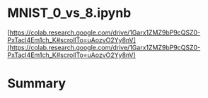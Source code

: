 # MNIST_0_vs_8.ipynb

[https://colab.research.google.com/drive/1Garx1ZMZ9bP9cQSZ0-PxTacI4Em1ch_K#scrollTo=uAozvO2Yy8nV](https://colab.research.google.com/drive/1Garx1ZMZ9bP9cQSZ0-PxTacI4Em1ch_K#scrollTo=uAozvO2Yy8nV)

# Summary